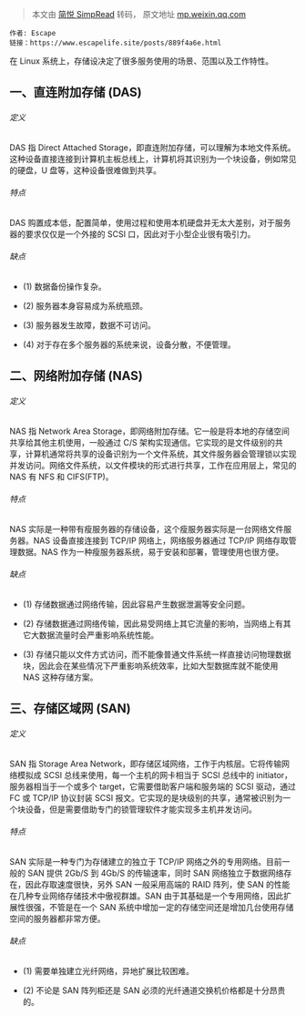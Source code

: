> 本文由 [简悦 SimpRead](http://ksria.com/simpread/) 转码， 原文地址 [mp.weixin.qq.com](https://mp.weixin.qq.com/s?__biz=MzU3NDgxMzI0Mw==&mid=2247498411&idx=2&sn=31d0bbb8d00f5ac09fe0b691e59abe9e&chksm=fd2e1fffca5996e92ecc7fc8f2fc51f0fdc5ffbf405ebc2533502dc95bbccd816643539bce2b&mpshare=1&scene=1&srcid=0708QpN2lz02XL3o1k1ID48r&sharer_sharetime=1625740164551&sharer_shareid=7fece245937ac96f04f0fb8e1311fff1#rd)

```
作者: Escape
链接：https://www.escapelife.site/posts/889f4a6e.html

```

在 Linux 系统上，存储设决定了很多服务使用的场景、范围以及工作特性。

一、直连附加存储 (DAS)
--------------

###### 定义

DAS 指 Direct Attached Storage，即直连附加存储，可以理解为本地文件系统。这种设备直接连接到计算机主板总线上，计算机将其识别为一个块设备，例如常见的硬盘，U 盘等，这种设备很难做到共享。

###### 特点

DAS 购置成本低，配置简单，使用过程和使用本机硬盘并无太大差别，对于服务器的要求仅仅是一个外接的 SCSI 口，因此对于小型企业很有吸引力。

###### 缺点

*   (1) 数据备份操作复杂。
    
*   (2) 服务器本身容易成为系统瓶颈。
    
*   (3) 服务器发生故障，数据不可访问。
    
*   (4) 对于存在多个服务器的系统来说，设备分散，不便管理。
    

二、网络附加存储 (NAS)
--------------

###### 定义

NAS 指 Network Area Storage，即网络附加存储。它一般是将本地的存储空间共享给其他主机使用，一般通过 C/S 架构实现通信。它实现的是文件级别的共享，计算机通常将共享的设备识别为一个文件系统，其文件服务器会管理锁以实现并发访问。网络文件系统，以文件模块的形式进行共享，工作在应用层上，常见的 NAS 有 NFS 和 CIFS(FTP)。

###### 特点

NAS 实际是一种带有瘦服务器的存储设备，这个瘦服务器实际是一台网络文件服务器。NAS 设备直接连接到 TCP/IP 网络上，网络服务器通过 TCP/IP 网络存取管理数据。NAS 作为一种瘦服务器系统，易于安装和部署，管理使用也很方便。

###### 缺点

*   (1) 存储数据通过网络传输，因此容易产生数据泄漏等安全问题。
    
*   (2) 存储数据通过网络传输，因此易受网络上其它流量的影响，当网络上有其它大数据流量时会严重影响系统性能。
    
*   (3) 存储只能以文件方式访问，而不能像普通文件系统一样直接访问物理数据块，因此会在某些情况下严重影响系统效率，比如大型数据库就不能使用 NAS 这种存储方案。
    

三、存储区域网 (SAN)
-------------

###### 定义

SAN 指 Storage Area Network，即存储区域网络，工作于内核层。它将传输网络模拟成 SCSI 总线来使用，每一个主机的网卡相当于 SCSI 总线中的 initiator，服务器相当于一个或多个 target，它需要借助客户端和服务端的 SCSI 驱动，通过 FC 或 TCP/IP 协议封装 SCSI 报文。它实现的是块级别的共享，通常被识别为一个块设备，但是需要借助专门的锁管理软件才能实现多主机并发访问。

###### 特点

SAN 实际是一种专门为存储建立的独立于 TCP/IP 网络之外的专用网络。目前一般的 SAN 提供 2Gb/S 到 4Gb/S 的传输速率，同时 SAN 网络独立于数据网络存在，因此存取速度很快，另外 SAN 一般采用高端的 RAID 阵列，使 SAN 的性能在几种专业网络存储技术中傲视群雄。SAN 由于其基础是一个专用网络，因此扩展性很强，不管是在一个 SAN 系统中增加一定的存储空间还是增加几台使用存储空间的服务器都非常方便。

###### 缺点

*   (1) 需要单独建立光纤网络，异地扩展比较困难。
    
*   (2) 不论是 SAN 阵列柜还是 SAN 必须的光纤通道交换机价格都是十分昂贵的。